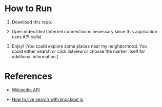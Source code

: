 # How to Run

1. Download this repo.

2. Open index.html (Internet connection is necessary since this application uses API calls)

3. Enjoy! (You could explore some places near my neighborhood. You could either search or click listview or choose the marker itself for additional information.)

# References

* [Wikipedia API](https://www.mediawiki.org/wiki/API:Main_page)

* [How to live search with knockout js](http://opensoul.org/2011/06/23/live-search-with-knockoutjs/)
